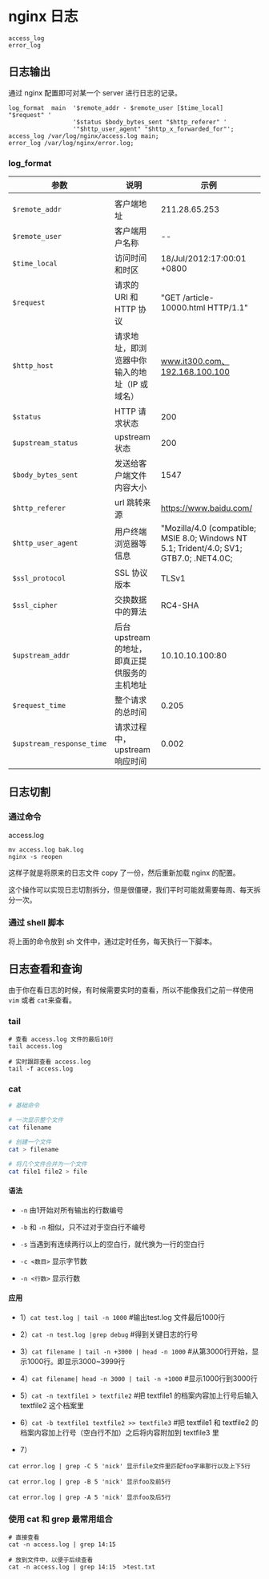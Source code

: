 # nginx 日志

```nginx
access_log
error_log
```

## 日志输出

通过 nginx 配置即可对某一个 server 进行日志的记录。

```nginx
log_format  main  '$remote_addr - $remote_user [$time_local] "$request" '
                  '$status $body_bytes_sent "$http_referer" '
                  '"$http_user_agent" "$http_x_forwarded_for"';
access_log /var/log/nginx/access.log main;
error_log /var/log/nginx/error.log;
```

### log_format

| 参数                      | 说明                                           | 示例                                                                                    |
| ------------------------- | ---------------------------------------------- | --------------------------------------------------------------------------------------- |
|                           |                                                |                                                                                         |
| `$remote_addr`            | 客户端地址                                     | 211.28.65.253                                                                           |
| `$remote_user`            | 客户端用户名称                                 | --                                                                                      |
| `$time_local`             | 访问时间和时区                                 | 18/Jul/2012:17:00:01 +0800                                                              |
| `$request`                | 请求的 URI 和 HTTP 协议                        | "GET /article-10000.html HTTP/1.1"                                                      |
| `$http_host`              | 请求地址，即浏览器中你输入的地址（IP 或域名）  | www.it300.com、192.168.100.100                                                          |
| `$status`                 | HTTP 请求状态                                  | 200                                                                                     |
| `$upstream_status`        | upstream 状态                                  | 200                                                                                     |
| `$body_bytes_sent`        | 发送给客户端文件内容大小                       | 1547                                                                                    |
| `$http_referer`           | url 跳转来源                                   | https://www.baidu.com/                                                                  |
| `$http_user_agent`        | 用户终端浏览器等信息                           | "Mozilla/4.0 (compatible; MSIE 8.0; Windows NT 5.1; Trident/4.0; SV1; GTB7.0; .NET4.0C; |
| `$ssl_protocol`           | SSL 协议版本                                   | TLSv1                                                                                   |
| `$ssl_cipher`             | 交换数据中的算法                               | RC4-SHA                                                                                 |
| `$upstream_addr`          | 后台 upstream 的地址，即真正提供服务的主机地址 | 10.10.10.100:80                                                                         |
| `$request_time`           | 整个请求的总时间                               | 0.205                                                                                   |
| `$upstream_response_time` | 请求过程中，upstream 响应时间                  | 0.002                                                                                   |

## 日志切割

### 通过命令

access.log

```
mv access.log bak.log
nginx -s reopen
```

这样子就是将原来的日志文件 copy 了一份，然后重新加载 nginx 的配置。

这个操作可以实现日志切割拆分，但是很僵硬，我们平时可能就需要每周、每天拆分一次。

### 通过 shell 脚本

将上面的命令放到 sh 文件中，通过定时任务，每天执行一下脚本。

## 日志查看和查询

由于你在看日志的时候，有时候需要实时的查看，所以不能像我们之前一样使用 `vim` 或者 `cat`来查看。

### tail

```
# 查看 access.log 文件的最后10行
tail access.log

# 实时跟踪查看 access.log
tail -f access.log
```

### cat

```sh
# 基础命令

# 一次显示整个文件
cat filename

# 创建一个文件
cat > filename

# 将几个文件合并为一个文件
cat file1 file2 > file
```

#### 语法
- `-n` 由1开始对所有输出的行数编号

- `-b` 和 `-n` 相似，只不过对于空白行不编号

- `-s` 当遇到有连续两行以上的空白行，就代换为一行的空白行

- `-c <数目>` 显示字节数

- `-n <行数>` 显示行数

#### 应用

- 1）`cat test.log | tail -n 1000` #输出test.log 文件最后1000行

- 2）`cat -n test.log |grep debug` #得到关键日志的行号

- 3）`cat filename | tail -n +3000 | head -n 1000` #从第3000行开始，显示1000行。即显示3000~3999行

- 4）`cat filename| head -n 3000 | tail -n +1000` #显示1000行到3000行

- 5）`cat -n textfile1 > textfile2` #把 textfile1 的档案内容加上行号后输入 textfile2 这个档案里

- 6）`cat -b textfile1 textfile2 >> textfile3` #把 textfile1 和 textfile2 的档案内容加上行号（空白行不加）之后将内容附加到 textfile3 里

- 7）
```
cat error.log | grep -C 5 'nick' 显示file文件里匹配foo字串那行以及上下5行

cat error.log | grep -B 5 'nick' 显示foo及前5行

cat error.log | grep -A 5 'nick' 显示foo及后5行
```

### 使用 cat 和 grep 最常用组合

```
# 直接查看
cat -n access.log | grep 14:15

# 放到文件中，以便于后续查看
cat -n access.log | grep 14:15  >test.txt
```
